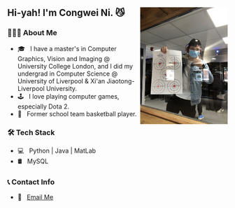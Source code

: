 <h2> Hi-yah! I'm Congwei Ni. 😼


<img align="right" alt="jpeg" src="https://github.com/gtb-2022-ni-congwei/.github/blob/573aed70af299c6ce65722148e23c433facb0d74/profile/IMG_9424.jpeg" width="200"/>

<h3> 🧑🏻‍💻 About Me </h3>

- 🎓 &nbsp; I have a master's in Computer Graphics, Vision and Imaging @ University College London, and I did my undergrad in Computer Science @ University of Liverpool & Xi'an Jiaotong-Liverpool University.
- 🕹 &nbsp; I love playing computer games, especially Dota 2.
- 🏀 &nbsp; Former school team basketball player.

<h3>🛠 Tech Stack</h3>

- 💻 &nbsp; Python | Java | MatLab
- 🛢 &nbsp; MySQL

<h3>📞 Contact Info</h3>

- 📨 &nbsp; <a href="mailto:congwei.ni98@gmail.com">Email Me</a>

